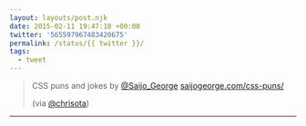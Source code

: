 ```yaml
---
layout: layouts/post.njk
date: 2015-02-11 19:47:18 +00:00
twitter: '565597967483420675'
permalink: /status/{{ twitter }}/
tags: 
  - tweet
---
```


> CSS puns and jokes by [@Saijo_George](https://twitter.com/Saijo_George) [saijogeorge.com/css-puns/](http://saijogeorge.com/css-puns/)
> 
> (via [@chrisota](https://twitter.com/chrisota))

---
